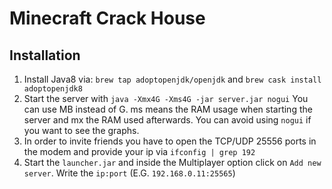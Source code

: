 # Minecraft Crack House

## Installation

1. Install Java8 via: `brew tap adoptopenjdk/openjdk` and `brew cask install adoptopenjdk8`
1. Start the server with `java -Xmx4G -Xms4G -jar server.jar nogui` You can use MB instead of G. ms means the RAM usage when starting the server and mx the RAM used afterwards. You can avoid using `nogui` if you want to see the graphs.
1. In order to invite friends you have to open the TCP/UDP 25556 ports in the modem and provide your ip via `ifconfig | grep 192`
1. Start the `launcher.jar` and inside the Multiplayer option click on `Add new server`. Write the `ip:port` (E.G. `192.168.0.11:25565`)
